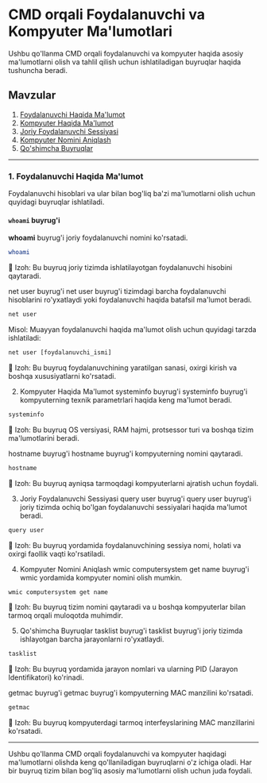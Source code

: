 # CMD orqali Foydalanuvchi va Kompyuter Ma'lumotlari

Ushbu qo'llanma CMD orqali foydalanuvchi va kompyuter haqida asosiy ma'lumotlarni olish va tahlil qilish uchun ishlatiladigan buyruqlar haqida tushuncha beradi.

## Mavzular

1. [Foydalanuvchi Haqida Ma'lumot](#foydalanuvchi-haqida-ma-lumot)
2. [Kompyuter Haqida Ma'lumot](#kompyuter-haqida-ma-lumot)
3. [Joriy Foydalanuvchi Sessiyasi](#joriy-foydalanuvchi-sessiyasi)
4. [Kompyuter Nomini Aniqlash](#kompyuter-nomini-aniqlash)
5. [Qo'shimcha Buyruqlar](#qo-shimcha-buyruqlar)

---

### 1. Foydalanuvchi Haqida Ma'lumot

Foydalanuvchi hisoblari va ular bilan bog'liq ba'zi ma'lumotlarni olish uchun quyidagi buyruqlar ishlatiladi.

#### `whoami` buyrug'i

**whoami** buyrug'i joriy foydalanuvchi nomini ko'rsatadi.

```bash
whoami
```
📘 Izoh: Bu buyruq joriy tizimda ishlatilayotgan foydalanuvchi hisobini qaytaradi.

net user buyrug'i
net user buyrug'i tizimdagi barcha foydalanuvchi hisoblarini ro'yxatlaydi yoki foydalanuvchi haqida batafsil ma'lumot beradi.

```cmd
net user
```
Misol: Muayyan foydalanuvchi haqida ma'lumot olish uchun quyidagi tarzda ishlatiladi:

```cmd
net user [foydalanuvchi_ismi]
```
📘 Izoh: Bu buyruq foydalanuvchining yaratilgan sanasi, oxirgi kirish va boshqa xususiyatlarni ko'rsatadi.

2. Kompyuter Haqida Ma'lumot
systeminfo buyrug'i
systeminfo buyrug'i kompyuterning texnik parametrlari haqida keng ma'lumot beradi.

```cmd
systeminfo
```
📘 Izoh: Bu buyruq OS versiyasi, RAM hajmi, protsessor turi va boshqa tizim ma'lumotlarini beradi.

hostname buyrug'i
hostname buyrug'i kompyuterning nomini qaytaradi.

```cmd
hostname
```
📘 Izoh: Bu buyruq ayniqsa tarmoqdagi kompyuterlarni ajratish uchun foydali.

3. Joriy Foydalanuvchi Sessiyasi
query user buyrug'i
query user buyrug'i joriy tizimda ochiq bo'lgan foydalanuvchi sessiyalari haqida ma'lumot beradi.

```cmd
query user
```
📘 Izoh: Bu buyruq yordamida foydalanuvchining sessiya nomi, holati va oxirgi faollik vaqti ko'rsatiladi.

4. Kompyuter Nomini Aniqlash
wmic computersystem get name buyrug'i
wmic yordamida kompyuter nomini olish mumkin.

```cmd
wmic computersystem get name
```
📘 Izoh: Bu buyruq tizim nomini qaytaradi va u boshqa kompyuterlar bilan tarmoq orqali muloqotda muhimdir.

5. Qo'shimcha Buyruqlar
tasklist buyrug'i
tasklist buyrug'i joriy tizimda ishlayotgan barcha jarayonlarni ro'yxatlaydi.

```cmd
tasklist
```
📘 Izoh: Bu buyruq yordamida jarayon nomlari va ularning PID (Jarayon Identifikatori) ko'rinadi.

getmac buyrug'i
getmac buyrug'i kompyuterning MAC manzilini ko'rsatadi.

```cmd
getmac
```
📘 Izoh: Bu buyruq kompyuterdagi tarmoq interfeyslarining MAC manzillarini ko'rsatadi.

---
Ushbu qo'llanma CMD orqali foydalanuvchi va kompyuter haqidagi ma'lumotlarni olishda keng qo'llaniladigan buyruqlarni o'z ichiga oladi. Har bir buyruq tizim bilan bog'liq asosiy ma'lumotlarni olish uchun juda foydali.
